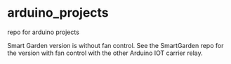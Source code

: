 # arduino_projects
repo for arduino projects

Smart Garden version is without fan control. See the SmartGarden repo for the version with fan control with the other Arduino IOT carrier relay.
